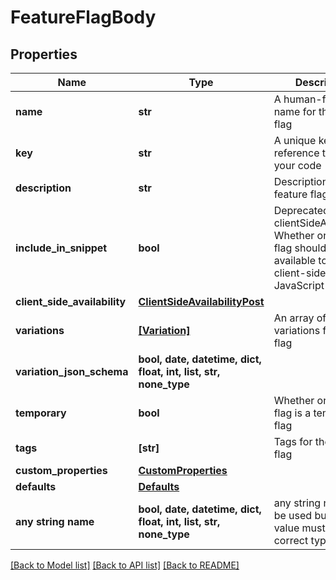# FeatureFlagBody


## Properties
Name | Type | Description | Notes
------------ | ------------- | ------------- | -------------
**name** | **str** | A human-friendly name for the feature flag | 
**key** | **str** | A unique key to reference the flag in your code | 
**description** | **str** | Description of the feature flag | [optional] 
**include_in_snippet** | **bool** | Deprecated, use clientSideAvailability. Whether or not this flag should be made available to the client-side JavaScript SDK | [optional] 
**client_side_availability** | [**ClientSideAvailabilityPost**](ClientSideAvailabilityPost.md) |  | [optional] 
**variations** | [**[Variation]**](Variation.md) | An array of possible variations for the flag | [optional] 
**variation_json_schema** | **bool, date, datetime, dict, float, int, list, str, none_type** |  | [optional] 
**temporary** | **bool** | Whether or not the flag is a temporary flag | [optional] 
**tags** | **[str]** | Tags for the feature flag | [optional] 
**custom_properties** | [**CustomProperties**](CustomProperties.md) |  | [optional] 
**defaults** | [**Defaults**](Defaults.md) |  | [optional] 
**any string name** | **bool, date, datetime, dict, float, int, list, str, none_type** | any string name can be used but the value must be the correct type | [optional]

[[Back to Model list]](../README.md#documentation-for-models) [[Back to API list]](../README.md#documentation-for-api-endpoints) [[Back to README]](../README.md)


